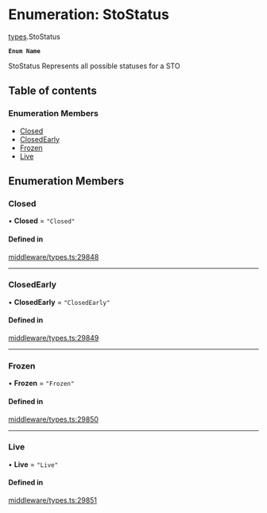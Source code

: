 # Enumeration: StoStatus

[types](../wiki/types).StoStatus

**`Enum Name`**

 StoStatus
 Represents all possible statuses for a STO

## Table of contents

### Enumeration Members

- [Closed](../wiki/types.StoStatus#closed)
- [ClosedEarly](../wiki/types.StoStatus#closedearly)
- [Frozen](../wiki/types.StoStatus#frozen)
- [Live](../wiki/types.StoStatus#live)

## Enumeration Members

### Closed

• **Closed** = ``"Closed"``

#### Defined in

[middleware/types.ts:29848](https://github.com/PolymeshAssociation/polymesh-sdk/blob/07b115c8/src/middleware/types.ts#L29848)

___

### ClosedEarly

• **ClosedEarly** = ``"ClosedEarly"``

#### Defined in

[middleware/types.ts:29849](https://github.com/PolymeshAssociation/polymesh-sdk/blob/07b115c8/src/middleware/types.ts#L29849)

___

### Frozen

• **Frozen** = ``"Frozen"``

#### Defined in

[middleware/types.ts:29850](https://github.com/PolymeshAssociation/polymesh-sdk/blob/07b115c8/src/middleware/types.ts#L29850)

___

### Live

• **Live** = ``"Live"``

#### Defined in

[middleware/types.ts:29851](https://github.com/PolymeshAssociation/polymesh-sdk/blob/07b115c8/src/middleware/types.ts#L29851)
